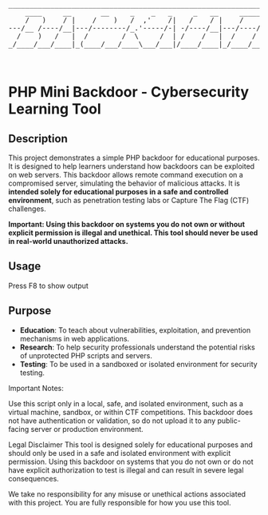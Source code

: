 <pre>______________________________________________________________________________
    ____     __       __     _    _   _     _   __     _____    _     _   __  
    /   )    / |    /    )   /  ,'    /|   /    / |    /    )   |    /    / | 
---/__ /----/__|---/--------/_.'-----/-| -/----/__|---/----/----|---/----/__|-
  /    )   /   |  /        /  \     /  | /    /   |  /    /     |  /    /   | 
_/____/___/____|_(____/___/____\___/___|/____/____|_/____/______|_/____/____|_
                                                                 /            
                                                             (_ /         </pre>
# PHP Mini Backdoor - Cybersecurity Learning Tool

## Description

This project demonstrates a simple PHP backdoor for educational purposes. It is designed to help learners understand how backdoors can be exploited on web servers. This backdoor allows remote command execution on a compromised server, simulating the behavior of malicious attacks. It is **intended solely for educational purposes in a safe and controlled environment**, such as penetration testing labs or Capture The Flag (CTF) challenges.

**Important: Using this backdoor on systems you do not own or without explicit permission is illegal and unethical. This tool should never be used in real-world unauthorized attacks.**

## Usage
Press F8 to show output

## Purpose

- **Education**: To teach about vulnerabilities, exploitation, and prevention mechanisms in web applications.
- **Research**: To help security professionals understand the potential risks of unprotected PHP scripts and servers.
- **Testing**: To be used in a sandboxed or isolated environment for security testing.

Important Notes:

Use this script only in a local, safe, and isolated environment, such as a virtual machine, sandbox, or within CTF competitions.
This backdoor does not have authentication or validation, so do not upload it to any public-facing server or production environment.

Legal Disclaimer
This tool is designed solely for educational purposes and should only be used in a safe and isolated environment with explicit permission. Using this backdoor on systems that you do not own or do not have explicit authorization to test is illegal and can result in severe legal consequences.

We take no responsibility for any misuse or unethical actions associated with this project. You are fully responsible for how you use this tool.
